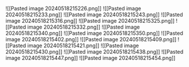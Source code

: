 ![[Pasted image 20240518215226.png]]
![[Pasted image 20240518215233.png]]
![[Pasted image 20240518215243.png]]
![[Pasted image 20240518215316.png]]
![[Pasted image 20240518215325.png]]
![[Pasted image 20240518215332.png]]
![[Pasted image 20240518215340.png]]
![[Pasted image 20240518215350.png]]
![[Pasted image 20240518215402.png]]
![[Pasted image 20240518215409.png]]
![[Pasted image 20240518215421.png]]
![[Pasted image 20240518215430.png]]
![[Pasted image 20240518215438.png]]
![[Pasted image 20240518215447.png]]
![[Pasted image 20240518215454.png]]
